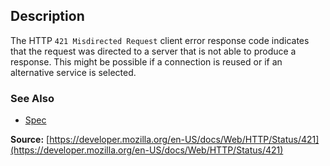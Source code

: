 ## Description

The HTTP `421 Misdirected Request` client error response code indicates that the request was directed to a server that is not able to produce a response. This might be possible if a connection is reused or if an alternative service is selected.

### See Also

- [Spec](https://www.rfc-editor.org/rfc/rfc9110#status.421)

**Source:** [https://developer.mozilla.org/en-US/docs/Web/HTTP/Status/421](https://developer.mozilla.org/en-US/docs/Web/HTTP/Status/421)
